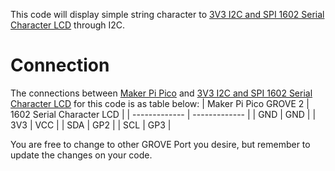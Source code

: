 This code will display simple string character to [3V3 I2C and SPI 1602 Serial Character LCD](https://cytron.io/p-3v3-i2c-and-spi-1602-serial-character-lcd) through I2C.

# Connection  

The connections between [Maker Pi Pico](https://cytron.io/p-maker-pi-pico-simplifying-raspberry-pi-pico-for-beginners-and-kits) and [3V3 I2C and SPI 1602 Serial Character LCD](https://cytron.io/p-3v3-i2c-and-spi-1602-serial-character-lcd) for this code is as table below:
| Maker Pi Pico GROVE 2  | 1602 Serial Character LCD |
| ------------- | ------------- |
| GND  | GND  |
| 3V3  | VCC  |
| SDA  | GP2  |
| SCL  | GP3  |

You are free to change to other GROVE Port you desire, but remember to update the changes on your code.

